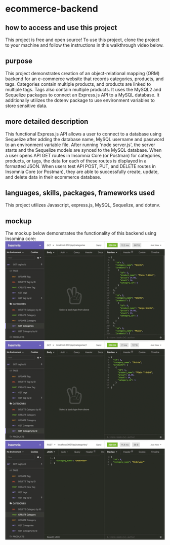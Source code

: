 # ecommerce-backend

## how to access and use this project
This project is free and open source! To use this project, clone the project to your machine and follow the instructions in this walkthrough video below. 

## purpose
This project demonstrates creation of an object-relational mapping (ORM) backend for an e-commerce website that records categories, products, and tags. Categories contain multiple products, and products are linked to multiple tags. Tags also contain multiple products. It uses the MySQL2 and Sequelize packages to connect an Express.js API to a MySQL database. It additionally utilizes the dotenv package to use environment variables to store sensitive data.

## more detailed description 
This functional Express.js API allows a user to connect to a database using Sequelize after adding the database name, MySQL username and password to an environment variable file. 
After running 'node server.js', the server starts and the Sequelize models are synced to the MySQL database. When a user opens API GET routes in Insomnia Core (or Postman) for categories, products, or tags, the data for each of these routes is displayed in a formatted JSON. When users test API POST, PUT, and DELETE routes in Insomnia Core (or Postman), they are able to successfully create, update, and delete data in their ecommerce database.

## languages, skills, packages, frameworks used
This project utilizes Javascript, express.js, MySQL, Sequelize, and dotenv.

## mockup
The mockup below demonstrates the functionality of this backend using Insomina core: 
![alt text](https://github.com/aliciachen10/ecommerce-backend/blob/main/assets/demo-01.gif "Demo 1")
![alt text](https://github.com/aliciachen10/ecommerce-backend/blob/main/assets/demo-02.gif "Demo 2")
![alt text](https://github.com/aliciachen10/ecommerce-backend/blob/main/assets/demo-03.gif "Demo 3")
